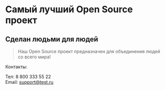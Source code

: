 # Самый лучший Open Source проект

## Сделан людьми для людей

> Наш Open Source проект предназначен для объединения людей со всего мира!

Контакты:

Тел: 8 800 333 55 22   
Email: [support@test.ru](support@test.ru)
